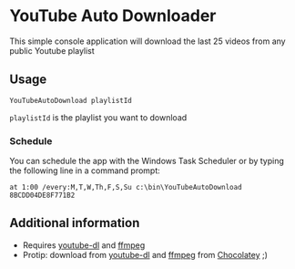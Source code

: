 # YouTube Auto Downloader
This simple console application will download the last 25 videos from any public Youtube playlist

## Usage
	YouTubeAutoDownload playlistId

`playlistId` is the playlist you want to download

### Schedule
You can schedule the app with the Windows Task Scheduler or by typing the following line in a command prompt:

	at 1:00 /every:M,T,W,Th,F,S,Su c:\bin\YouTubeAutoDownload 8BCDD04DE8F771B2

## Additional information

* Requires [youtube-dl](https://github.com/rg3/youtube-dl) and [ffmpeg](https://www.ffmpeg.org/)
 * Protip: download from [youtube-dl](https://chocolatey.org/packages/youtube-dl) and [ffmpeg](ffmpeg) from [Chocolatey](https://chocolatey.org) ;) 